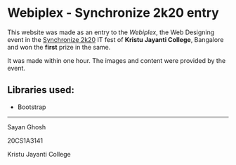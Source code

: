 # Webiplex - Synchronize 2k20 entry

This website was made as an entry to the *Webiplex*, the Web Designing event in the [Synchronize 2k20](https://kristujayanti.edu.in/synchronize/) IT fest of **Kristu Jayanti College**, Bangalore and won the **first** prize in the same.

It was made within one hour. The images and content were provided by the event.

## Libraries used:
- Bootstrap
---
Sayan Ghosh

20CS1A3141

Kristu Jayanti College
